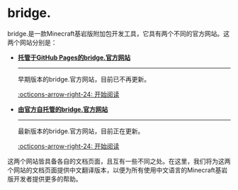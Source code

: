 # bridge.

bridge.是一款Minecraft基岩版附加包开发工具，它具有两个不同的官方网站。这两个网站分别是：

<div class="grid cards" markdown>

-   __[托管于GitHub Pages的bridge.官方网站](https://bridge-core.github.io/)__

    ---

    早期版本的bridge.官方网站，目前已不再更新。

    [:octicons-arrow-right-24: 开始阅读](./bridge-core-github-io/index.md)

-   __[由官方自托管的bridge.官方网站](https://bridge-core.app/)__

    ---

    最新版本的bridge.官方网站，目前正在更新。

    [:octicons-arrow-right-24: 开始阅读](./bridge-core-app/index.md)

</div>

这两个网站皆具备各自的文档页面，且互有一些不同之处。在这里，我们将为这两个网站的文档页面提供中文翻译版本，以便为所有使用中文语言的Minecraft基岩版开发者提供更多的帮助。
